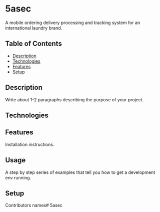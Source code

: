 # 5asec
A mobile ordering delivery processing and tracking system for an international laundry brand.

## Table of Contents

- [Description](#Description)
- [Technologies](#Technologies)
- [Features](#Features)
- [Setup](#Setup)

## Description
Write about 1-2 paragraphs describing the purpose of your project.

## Technologies


## Features
Installation instructions.

## Usage
A step by step series of examples that tell you how to get a development env running.

## Setup
Contributors names#   5 a s e c  
 